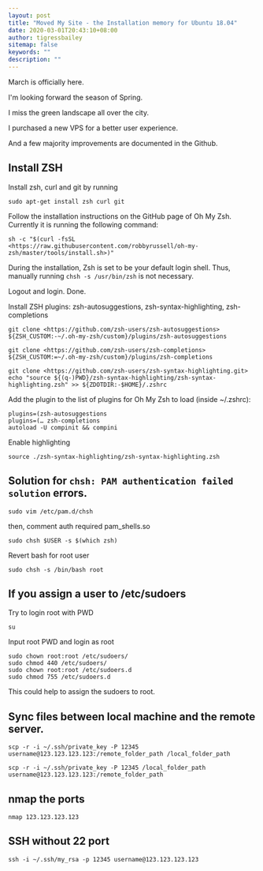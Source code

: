 ```yaml
---
layout: post
title: "Moved My Site - the Installation memory for Ubuntu 18.04"
date: 2020-03-01T20:43:10+08:00
author: tigressbailey
sitemap: false
keywords: ""
description: ""
---
```


March is officially here.

I'm looking forward the season of Spring.

I miss the green landscape all over the city.

I purchased a new VPS for a better user experience.

And a few majority improvements are documented in the Github.

## Install ZSH

Install zsh, curl and git by running
```
sudo apt-get install zsh curl git
```
Follow the installation instructions on the GitHub page of Oh My Zsh. Currently it is running the following command:
```
sh -c "$(curl -fsSL <https://raw.githubusercontent.com/robbyrussell/oh-my-zsh/master/tools/install.sh>)"
```
During the installation, Zsh is set to be your default login shell.
Thus, manually running `chsh -s /usr/bin/zsh` is not necessary.

Logout and login. Done.

Install ZSH plugins: zsh-autosuggestions, zsh-syntax-highlighting, zsh-completions
```
git clone <https://github.com/zsh-users/zsh-autosuggestions> ${ZSH_CUSTOM:-~/.oh-my-zsh/custom}/plugins/zsh-autosuggestions

git clone <https://github.com/zsh-users/zsh-completions> ${ZSH_CUSTOM:=~/.oh-my-zsh/custom}/plugins/zsh-completions

git clone <https://github.com/zsh-users/zsh-syntax-highlighting.git>
echo "source ${(q-)PWD}/zsh-syntax-highlighting/zsh-syntax-highlighting.zsh" >> ${ZDOTDIR:-$HOME}/.zshrc
```
Add the plugin to the list of plugins for Oh My Zsh to load (inside ~/.zshrc):
```
plugins=(zsh-autosuggestions
plugins=(… zsh-completions
autoload -U compinit && compini
```
Enable highlighting
```
source ./zsh-syntax-highlighting/zsh-syntax-highlighting.zsh
```
## Solution for `chsh: PAM authentication failed solution` errors.
```
sudo vim /etc/pam.d/chsh
```
then, comment auth required pam_shells.so
```
sudo chsh $USER -s $(which zsh)
```
Revert bash for root user
```
sudo chsh -s /bin/bash root
```

## If you assign a user to /etc/sudoers

Try to login root with PWD
```
su
```
Input root PWD and login as root
```
sudo chown root:root /etc/sudoers/
sudo chmod 440 /etc/sudoers/
sudo chown root:root /etc/sudoers.d
sudo chmod 755 /etc/sudoers.d
```
This could help to assign the sudoers to root.

## Sync files between local machine and the remote server.
```
scp -r -i ~/.ssh/private_key -P 12345 username@123.123.123.123:/remote_folder_path /local_folder_path

scp -r -i ~/.ssh/private_key -P 12345 /local_folder_path username@123.123.123.123:/remote_folder_path
```

## nmap the ports
```
nmap 123.123.123.123
```

## SSH without 22 port
```
ssh -i ~/.ssh/my_rsa -p 12345 username@123.123.123.123
```
<!--more-->
